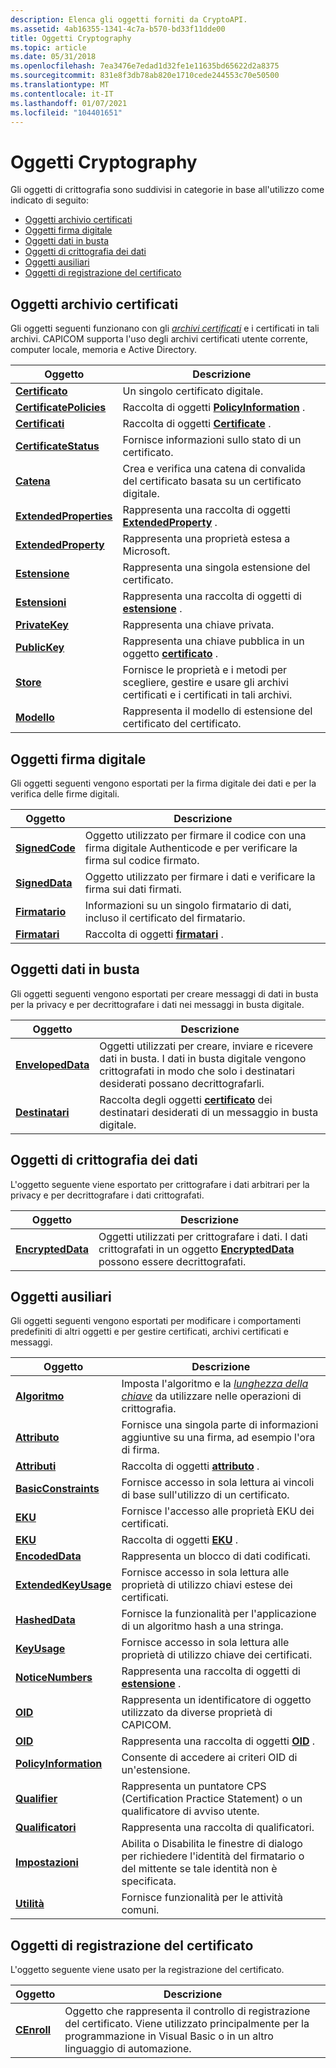 ```yaml
---
description: Elenca gli oggetti forniti da CryptoAPI.
ms.assetid: 4ab16355-1341-4c7a-b570-bd33f11dde00
title: Oggetti Cryptography
ms.topic: article
ms.date: 05/31/2018
ms.openlocfilehash: 7ea3476e7edad1d32fe1e11635bd65622d2a8375
ms.sourcegitcommit: 831e8f3db78ab820e1710cede244553c70e50500
ms.translationtype: MT
ms.contentlocale: it-IT
ms.lasthandoff: 01/07/2021
ms.locfileid: "104401651"
---
```

# <a name="cryptography-objects"></a>Oggetti Cryptography

Gli oggetti di crittografia sono suddivisi in categorie in base all'utilizzo come indicato di seguito:

-   [Oggetti archivio certificati](#certificate-store-objects)
-   [Oggetti firma digitale](#digital-signature-objects)
-   [Oggetti dati in busta](#enveloped-data-objects)
-   [Oggetti di crittografia dei dati](#data-encryption-objects)
-   [Oggetti ausiliari](#auxiliary-objects)
-   [Oggetti di registrazione del certificato](#certificate-enrollment-objects)

## <a name="certificate-store-objects"></a>Oggetti archivio certificati

Gli oggetti seguenti funzionano con gli [*archivi certificati*](../secgloss/c-gly.md) e i certificati in tali archivi. CAPICOM supporta l'uso degli archivi certificati utente corrente, computer locale, memoria e Active Directory.



| Oggetto                                             | Descrizione                                                                                                             |
|----------------------------------------------------|-------------------------------------------------------------------------------------------------------------------------|
| [**Certificato**](certificate.md)                 | Un singolo certificato digitale.                                                                                           |
| [**CertificatePolicies**](certificatepolicies.md) | Raccolta di oggetti [**PolicyInformation**](policyinformation.md) .                                                 |
| [**Certificati**](certificates.md)               | Raccolta di oggetti [**Certificate**](certificate.md) .                                                               |
| [**CertificateStatus**](certificatestatus.md)     | Fornisce informazioni sullo stato di un certificato.                                                                           |
| [**Catena**](chain.md)                             | Crea e verifica una catena di convalida del certificato basata su un certificato digitale.                                       |
| [**ExtendedProperties**](extendedproperties.md)   | Rappresenta una raccolta di oggetti [**ExtendedProperty**](extendedproperty.md) .                                        |
| [**ExtendedProperty**](extendedproperties.md)     | Rappresenta una proprietà estesa a Microsoft.                                                                               |
| [**Estensione**](extension.md)                     | Rappresenta una singola estensione del certificato.                                                                              |
| [**Estensioni**](extensions.md)                   | Rappresenta una raccolta di oggetti di [**estensione**](extension.md) .                                                      |
| [**PrivateKey**](privatekey.md)                   | Rappresenta una chiave privata.                                                                                               |
| [**PublicKey**](publickey.md)                     | Rappresenta una chiave pubblica in un oggetto [**certificato**](certificate.md) .                                                 |
| [**Store**](store.md)                             | Fornisce le proprietà e i metodi per scegliere, gestire e usare gli archivi certificati e i certificati in tali archivi. |
| [**Modello**](template.md)                       | Rappresenta il modello di estensione del certificato del certificato.                                                       |



 

## <a name="digital-signature-objects"></a>Oggetti firma digitale

Gli oggetti seguenti vengono esportati per la firma digitale dei dati e per la verifica delle firme digitali.



| Oggetto                           | Descrizione                                                                                                 |
|----------------------------------|-------------------------------------------------------------------------------------------------------------|
| [**SignedCode**](signedcode.md) | Oggetto utilizzato per firmare il codice con una firma digitale Authenticode e per verificare la firma sul codice firmato. |
| [**SignedData**](signeddata.md) | Oggetto utilizzato per firmare i dati e verificare la firma sui dati firmati.                                        |
| [**Firmatario**](signer.md)         | Informazioni su un singolo firmatario di dati, incluso il certificato del firmatario.                                    |
| [**Firmatari**](signers.md)       | Raccolta di oggetti [**firmatari**](signer.md) .                                                             |



 

## <a name="enveloped-data-objects"></a>Oggetti dati in busta

Gli oggetti seguenti vengono esportati per creare messaggi di dati in busta per la privacy e per decrittografare i dati nei messaggi in busta digitale.



| Oggetto                                 | Descrizione                                                                                                                                |
|----------------------------------------|--------------------------------------------------------------------------------------------------------------------------------------------|
| [**EnvelopedData**](envelopeddata.md) | Oggetti utilizzati per creare, inviare e ricevere dati in busta. I dati in busta digitale vengono crittografati in modo che solo i destinatari desiderati possano decrittografarli. |
| [**Destinatari**](recipients.md)       | Raccolta degli oggetti [**certificato**](certificate.md) dei destinatari desiderati di un messaggio in busta digitale.                           |



 

## <a name="data-encryption-objects"></a>Oggetti di crittografia dei dati

L'oggetto seguente viene esportato per crittografare i dati arbitrari per la privacy e per decrittografare i dati crittografati.



| Oggetto                                 | Descrizione                                                                                                        |
|----------------------------------------|--------------------------------------------------------------------------------------------------------------------|
| [**EncryptedData**](encrypteddata.md) | Oggetti utilizzati per crittografare i dati. I dati crittografati in un oggetto [**EncryptedData**](encrypteddata.md) possono essere decrittografati. |



 

## <a name="auxiliary-objects"></a>Oggetti ausiliari

Gli oggetti seguenti vengono esportati per modificare i comportamenti predefiniti di altri oggetti e per gestire certificati, archivi certificati e messaggi.



| Oggetto                                         | Descrizione                                                                                                                                     |
|------------------------------------------------|-------------------------------------------------------------------------------------------------------------------------------------------------|
| [**Algoritmo**](algorithm.md)                 | Imposta l'algoritmo e la [*lunghezza della chiave*](../secgloss/k-gly.md) da utilizzare nelle operazioni di crittografia. |
| [**Attributo**](attribute.md)                 | Fornisce una singola parte di informazioni aggiuntive su una firma, ad esempio l'ora di firma.                                                    |
| [**Attributi**](attributes.md)               | Raccolta di oggetti [**attributo**](attribute.md) .                                                                                           |
| [**BasicConstraints**](basicconstraints.md)   | Fornisce accesso in sola lettura ai vincoli di base sull'utilizzo di un certificato.                                                                    |
| [**EKU**](eku.md)                             | Fornisce l'accesso alle proprietà EKU dei certificati.                                                                                              |
| [**EKU**](ekus.md)                           | Raccolta di oggetti [**EKU**](eku.md) .                                                                                                       |
| [**EncodedData**](encodeddata.md)             | Rappresenta un blocco di dati codificati.                                                                                                             |
| [**ExtendedKeyUsage**](extendedkeyusage.md)   | Fornisce accesso in sola lettura alle proprietà di utilizzo chiavi estese dei certificati.                                                                 |
| [**HashedData**](hasheddata.md)               | Fornisce la funzionalità per l'applicazione di un algoritmo hash a una stringa.                                                                               |
| [**KeyUsage**](keyusage.md)                   | Fornisce accesso in sola lettura alle proprietà di utilizzo chiave dei certificati.                                                                              |
| [**NoticeNumbers**](noticenumbers.md)         | Rappresenta una raccolta di oggetti di [**estensione**](extension.md) .                                                                              |
| [**OID**](oid.md)                             | Rappresenta un identificatore di oggetto utilizzato da diverse proprietà di CAPICOM.                                                                     |
| [**OID**](oids.md)                           | Rappresenta una raccolta di oggetti [**OID**](oid.md) .                                                                                          |
| [**PolicyInformation**](policyinformation.md) | Consente di accedere ai criteri OID di un'estensione.                                                                                             |
| [**Qualifier**](qualifier.md)                 | Rappresenta un puntatore CPS (Certification Practice Statement) o un qualificatore di avviso utente.                                                           |
| [**Qualificatori**](qualifiers.md)               | Rappresenta una raccolta di qualificatori.                                                                                                          |
| [**Impostazioni**](settings.md)                   | Abilita o Disabilita le finestre di dialogo per richiedere l'identità del firmatario o del mittente se tale identità non è specificata.                                     |
| [**Utilità**](utilities.md)                 | Fornisce funzionalità per le attività comuni.                                                                                                        |



 

## <a name="certificate-enrollment-objects"></a>Oggetti di registrazione del certificato

L'oggetto seguente viene usato per la registrazione del certificato.



| Oggetto                     | Descrizione                                                                                                                                      |
|----------------------------|--------------------------------------------------------------------------------------------------------------------------------------------------|
| [**CEnroll**](/previous-versions/windows/desktop/legacy/aa376007(v=vs.85)) | Oggetto che rappresenta il controllo di registrazione del certificato. Viene utilizzato principalmente per la programmazione in Visual Basic o in un altro linguaggio di automazione. |



 

 

 
